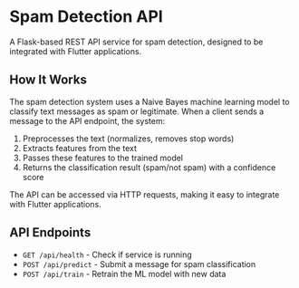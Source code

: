 # Spam Detection API

A Flask-based REST API service for spam detection, designed to be integrated with Flutter applications.

## How It Works

The spam detection system uses a Naive Bayes machine learning model to classify text messages as spam or legitimate. When a client sends a message to the API endpoint, the system:

1. Preprocesses the text (normalizes, removes stop words)
2. Extracts features from the text
3. Passes these features to the trained model
4. Returns the classification result (spam/not spam) with a confidence score

The API can be accessed via HTTP requests, making it easy to integrate with Flutter applications.

## API Endpoints

- `GET /api/health` - Check if service is running
- `POST /api/predict` - Submit a message for spam classification
- `POST /api/train` - Retrain the ML model with new data
